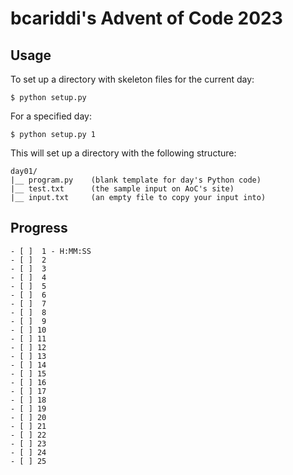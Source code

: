 # bcariddi's Advent of Code 2023

## Usage
To set up a directory with skeleton files for the current day:
```
$ python setup.py
```

For a specified day:
```
$ python setup.py 1
```

This will set up a directory with the following structure:
```
day01/
|__ program.py    (blank template for day's Python code)
|__ test.txt      (the sample input on AoC's site)
|__ input.txt     (an empty file to copy your input into)
```

## Progress
```
- [ ]  1 - H:MM:SS
- [ ]  2
- [ ]  3
- [ ]  4
- [ ]  5
- [ ]  6
- [ ]  7
- [ ]  8
- [ ]  9
- [ ] 10
- [ ] 11
- [ ] 12
- [ ] 13
- [ ] 14
- [ ] 15
- [ ] 16
- [ ] 17
- [ ] 18
- [ ] 19
- [ ] 20
- [ ] 21
- [ ] 22
- [ ] 23
- [ ] 24
- [ ] 25
```
